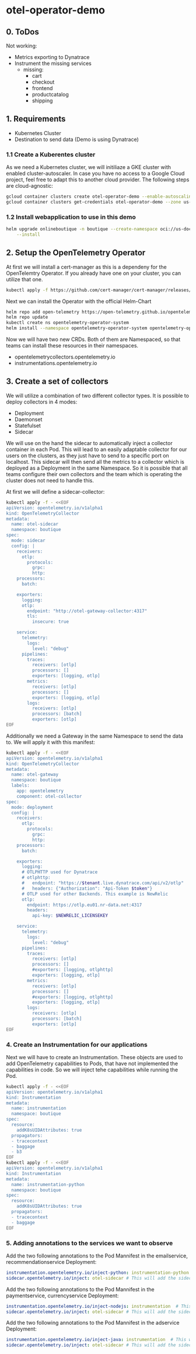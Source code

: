 # otel-operator-demo
## 0. ToDos
Not working: 
- Metrics exporting to Dynatrace
- Instrument the missing services
  - missing:
    - cart
    - checkout
    - frontend
    - productcatalog
    - shipping
## 1. Requirements
- Kubernetes Cluster
- Destination to send data (Demo is using Dynatrace)
### 1.1 Create a Kuberentes cluster
As we need a Kubernetes cluster, we will initiliaze a GKE cluster with enabled cluster-autoscaler. In case you have no access to a Google Cloud project, feel free to adapt this to another cloud provider. The following steps are cloud-agnostic:
```bash
gcloud container clusters create otel-operator-demo --enable-autoscaling --total-min-nodes=3 --total-max-nodes=10 --zone us-central1-c
gcloud container clusters get-credentials otel-operator-demo --zone us-central1-c --project $PROJECT_ID
```
### 1.2 Install webapplication to use in this demo
```bash
helm upgrade onlineboutique -n boutique --create-namespace oci://us-docker.pkg.dev/online-boutique-ci/charts/onlineboutique \
    --install
```
## 2. Setup the OpenTelemetry Operator
At first we will install a cert-manager as this is a dependeny for the OpenTelemtry Operator. If you already have one on your cluster, you can utilize that one.
```bash
kubectl apply -f https://github.com/cert-manager/cert-manager/releases/download/v1.11.0/cert-manager.yaml
```
Next we can install the Operator with the official Helm-Chart
```bash
helm repo add open-telemetry https://open-telemetry.github.io/opentelemetry-helm-charts
helm repo update
kubectl create ns opentelemetry-operator-system
helm install --namespace opentelemetry-operator-system opentelemetry-operator open-telemetry/opentelemetry-operator
```

Now we will have two new CRDs. Both of them are Namespaced, so that teams can install these resources in their namespaces.
- opentelemetrycollectors.opentelemetry.io  
- instrumentations.opentelemetry.io

## 3. Create a set of collectors
We will utilize a combination of two different collector types. It is possible to deploy collectors in 4 modes:
- Deployment 
- Daemonset
- Statefulset
- Sidecar

We will use on the hand the sidecar to automatically inject a collector container in each Pod. This will lead to an easily adaptable collector for our users on the clusters, as they just have to send to a specific port on localhost. This sidecar will then send all the metrics to a collector which is deployed as a Deployment in the same Namespace. So it is possible that all teams configure their own collectors and the team which is operating the cluster does not need to handle this.

At first we will define a sidecar-collector:
```bash
kubectl apply -f - <<EOF
apiVersion: opentelemetry.io/v1alpha1
kind: OpenTelemetryCollector
metadata:
  name: otel-sidecar
  namespace: boutique
spec:
  mode: sidecar
  config: |
    receivers:
      otlp:
        protocols:
          grpc:
          http:
    processors:
      batch:

    exporters:
      logging:
      otlp:
        endpoint: "http://otel-gateway-collector:4317"
        tls:
          insecure: true

    service:
      telemetry:
        logs:
          level: "debug"
      pipelines:
        traces: 
          receivers: [otlp]
          processors: []
          exporters: [logging, otlp]
        metrics:
          receivers: [otlp]
          processors: []
          exporters: [logging, otlp]
        logs:
          receivers: [otlp]
          processors: [batch]
          exporters: [otlp]
EOF
```

Additionally we need a Gateway in the same Namespace to send the data to. We will apply it with this manifest:
```bash
kubectl apply -f - <<EOF
apiVersion: opentelemetry.io/v1alpha1
kind: OpenTelemetryCollector
metadata:
  name: otel-gateway
  namespace: boutique
  labels:
    app: opentelemetry
    component: otel-collector
spec:
  mode: deployment
  config: |
    receivers:
      otlp:
        protocols:
          grpc:
          http:
    processors:
      batch:

    exporters:
      logging:
      # OTLPHTTP used for Dynatrace
      # otlphttp:
      #   endpoint: "https://$tenant.live.dynatrace.com/api/v2/otlp"
      #   headers: {"Authorization": "Api-Token $token"}
      # OTLP used for other Backends. This example is NewRelic
      otlp:
        endpoint: https://otlp.eu01.nr-data.net:4317
        headers:
          api-key: $NEWRELIC_LICENSEKEY

    service:
      telemetry:
        logs:
          level: "debug"
      pipelines:
        traces: 
          receivers: [otlp]
          processors: []
          #exporters: [logging, otlphttp]
          exporters: [logging, otlp]
        metrics:
          receivers: [otlp]
          processors: []
          #exporters: [logging, otlphttp]
          exporters: [logging, otlp]
        logs:
          receivers: [otlp]
          processors: [batch]
          exporters: [otlp]
EOF
```

### 4. Create an Instrumentation for our applications
Next we will have to create an Instrumentation. These objects are used to add OpenTelemetry capabilities to Pods, that have not implemented the capabilities in code. So we will inject tehe capabilities while running the Pod.
```bash
kubectl apply -f - <<EOF
apiVersion: opentelemetry.io/v1alpha1
kind: Instrumentation
metadata:
  name: instrumentation
  namespace: boutique
spec:
  resource:
    addK8sUIDAttributes: true
  propagators:
  - tracecontext
  - baggage
  - b3
EOF
kubectl apply -f - <<EOF
apiVersion: opentelemetry.io/v1alpha1
kind: Instrumentation
metadata:
  name: instrumentation-python
  namespace: boutique
spec:
  resource:
    addK8sUIDAttributes: true
  propagators:
  - tracecontext
  - baggage
EOF
```

### 5. Adding annotations to the services we want to observe
Add the two following annotations to the Pod Mannifest in the emailservice, recommendationservice Deployment:
```yaml
instrumentation.opentelemetry.io/inject-python: instrumentation-python  # This will add the defined instrumentation so that Python code can be instrumented
sidecar.opentelemetry.io/inject: otel-sidecar # This will add the sidecar collector we defined before
```
Add the two following annotations to the Pod Mannifest in the paymentservice, currencyservice Deployment:
```yaml
instrumentation.opentelemetry.io/inject-nodejs: instrumentation  # This will add the defined instrumentation so that NodeJS code can be instrumented
sidecar.opentelemetry.io/inject: otel-sidecar # This will add the sidecar collector we defined before
```

Add the two following annotations to the Pod Mannifest in the adservice Deployment:
```yaml
instrumentation.opentelemetry.io/inject-java: instrumentation  # This will add the defined instrumentation so that Java code can be instrumented
sidecar.opentelemetry.io/inject: otel-sidecar # This will add the sidecar collector we defined before
```
